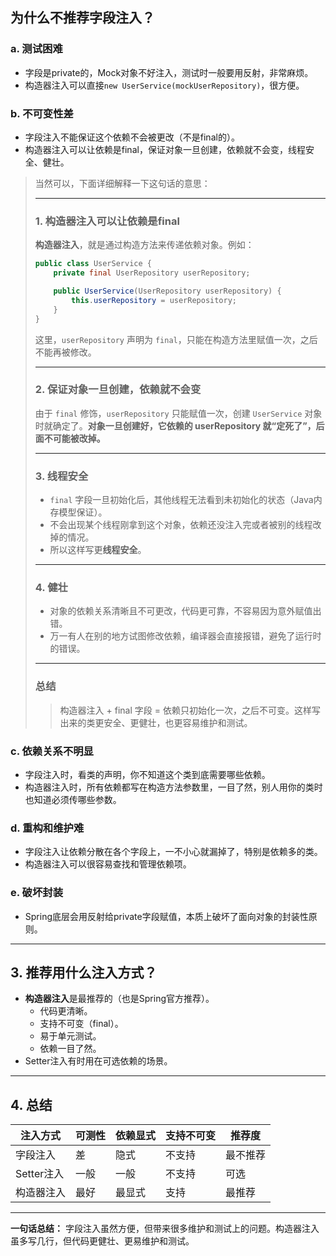 ##  为什么不推荐字段注入？

### a. 测试困难

- 字段是private的，Mock对象不好注入，测试时一般要用反射，非常麻烦。
- 构造器注入可以直接`new UserService(mockUserRepository)`，很方便。

### b. 不可变性差

- 字段注入不能保证这个依赖不会被更改（不是final的）。
- 构造器注入可以让依赖是final，保证对象一旦创建，依赖就不会变，线程安全、健壮。

> 当然可以，下面详细解释一下这句话的意思：
>
> ---
>
> ### 1. 构造器注入可以让依赖是final
>
> **构造器注入**，就是通过构造方法来传递依赖对象。例如：
>
> ```java
> public class UserService {
>     private final UserRepository userRepository;
> 
>     public UserService(UserRepository userRepository) {
>         this.userRepository = userRepository;
>     }
> }
> ```
>
> 这里，`userRepository` 声明为 `final`，只能在构造方法里赋值一次，之后不能再被修改。
>
> ---
>
> ### 2. 保证对象一旦创建，依赖就不会变
>
> 由于 `final` 修饰，`userRepository` 只能赋值一次，创建 `UserService` 对象时就确定了。**对象一旦创建好，它依赖的 userRepository 就“定死了”，后面不可能被改掉。**
>
> ---
>
> ### 3. 线程安全
>
> - `final` 字段一旦初始化后，其他线程无法看到未初始化的状态（Java内存模型保证）。
> - 不会出现某个线程刚拿到这个对象，依赖还没注入完或者被别的线程改掉的情况。
> - 所以这样写更**线程安全**。
>
> ---
>
> ### 4. 健壮
>
> - 对象的依赖关系清晰且不可更改，代码更可靠，不容易因为意外赋值出错。
> - 万一有人在别的地方试图修改依赖，编译器会直接报错，避免了运行时的错误。
>
> ---
>
> ### 总结
>
> > 构造器注入 + final 字段 = 依赖只初始化一次，之后不可变。这样写出来的类更安全、更健壮，也更容易维护和测试。
>

### c. 依赖关系不明显

- 字段注入时，看类的声明，你不知道这个类到底需要哪些依赖。
- 构造器注入时，所有依赖都写在构造方法参数里，一目了然，别人用你的类时也知道必须传哪些参数。

### d. 重构和维护难

- 字段注入让依赖分散在各个字段上，一不小心就漏掉了，特别是依赖多的类。
- 构造器注入可以很容易查找和管理依赖项。

### e. 破坏封装

- Spring底层会用反射给private字段赋值，本质上破坏了面向对象的封装性原则。

------

## 3. 推荐用什么注入方式？

- **构造器注入**是最推荐的（也是Spring官方推荐）。
  - 代码更清晰。
  - 支持不可变（final）。
  - 易于单元测试。
  - 依赖一目了然。
- Setter注入有时用在可选依赖的场景。

------

## 4. 总结

| 注入方式   | 可测性 | 依赖显式 | 支持不可变 | 推荐度   |
| ---------- | ------ | -------- | ---------- | -------- |
| 字段注入   | 差     | 隐式     | 不支持     | 最不推荐 |
| Setter注入 | 一般   | 一般     | 不支持     | 可选     |
| 构造器注入 | 最好   | 最显式   | 支持       | 最推荐   |

------

**一句话总结：**
字段注入虽然方便，但带来很多维护和测试上的问题。构造器注入虽多写几行，但代码更健壮、更易维护和测试。
